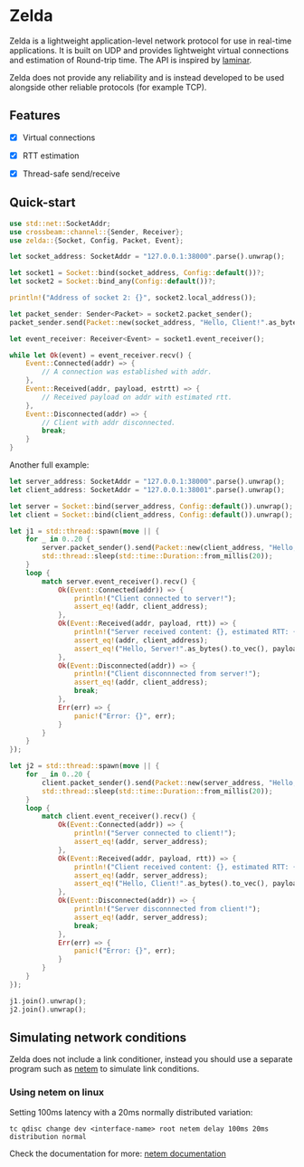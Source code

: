# Zelda

Zelda is a lightweight application-level network protocol for use in real-time applications. It is built on UDP and provides lightweight virtual connections and estimation of Round-trip time. The API is inspired by [laminar](https://github.com/amethyst/laminar).

Zelda does not provide any reliability and is instead developed to be used alongside other reliable protocols (for example TCP).

## Features
 * [x] Virtual connections
 * [x] RTT estimation
 * [x] Thread-safe send/receive


## Quick-start
```rust
use std::net::SocketAddr;
use crossbeam::channel::{Sender, Receiver};
use zelda::{Socket, Config, Packet, Event};

let socket_address: SocketAddr = "127.0.0.1:38000".parse().unwrap();

let socket1 = Socket::bind(socket_address, Config::default())?;
let socket2 = Socket::bind_any(Config::default())?;

println!("Address of socket 2: {}", socket2.local_address());

let packet_sender: Sender<Packet> = socket2.packet_sender();
packet_sender.send(Packet::new(socket_address, "Hello, Client!".as_bytes().to_vec()));

let event_receiver: Receiver<Event> = socket1.event_receiver();

while let Ok(event) = event_receiver.recv() {
    Event::Connected(addr) => {
        // A connection was established with addr.
    },
    Event::Received(addr, payload, estrtt) => {
        // Received payload on addr with estimated rtt.
    },
    Event::Disconnected(addr) => {
        // Client with addr disconnected.
        break;
    }
}
```

Another full example:
```rust
let server_address: SocketAddr = "127.0.0.1:38000".parse().unwrap();
let client_address: SocketAddr = "127.0.0.1:38001".parse().unwrap();

let server = Socket::bind(server_address, Config::default()).unwrap();
let client = Socket::bind(client_address, Config::default()).unwrap();

let j1 = std::thread::spawn(move || {
    for _ in 0..20 {
        server.packet_sender().send(Packet::new(client_address, "Hello, Client!".as_bytes().to_vec())).unwrap();
        std::thread::sleep(std::time::Duration::from_millis(20));
    }
    loop {
        match server.event_receiver().recv() {
            Ok(Event::Connected(addr)) => {
                println!("Client connected to server!");
                assert_eq!(addr, client_address);
            },
            Ok(Event::Received(addr, payload, rtt)) => {
                println!("Server received content: {}, estimated RTT: {} ms, has estimate: {}", std::str::from_utf8(&payload).unwrap(), rtt.unwrap_or_default().as_millis(), rtt.is_some());
                assert_eq!(addr, client_address);
                assert_eq!("Hello, Server!".as_bytes().to_vec(), payload);
            },
            Ok(Event::Disconnected(addr)) => {
                println!("Client disconnnected from server!");
                assert_eq!(addr, client_address);
                break;
            },
            Err(err) => {
                panic!("Error: {}", err);
            }
        }
    }
});

let j2 = std::thread::spawn(move || {
    for _ in 0..20 {
        client.packet_sender().send(Packet::new(server_address, "Hello, Server!".as_bytes().to_vec())).unwrap();
        std::thread::sleep(std::time::Duration::from_millis(20));
    }
    loop {
        match client.event_receiver().recv() {
            Ok(Event::Connected(addr)) => {
                println!("Server connected to client!");
                assert_eq!(addr, server_address);
            },
            Ok(Event::Received(addr, payload, rtt)) => {
                println!("Client received content: {}, estimated RTT: {} ms, has estimate: {}", std::str::from_utf8(&payload).unwrap(), rtt.unwrap_or_default().as_millis(), rtt.is_some());
                assert_eq!(addr, server_address);
                assert_eq!("Hello, Client!".as_bytes().to_vec(), payload);
            },
            Ok(Event::Disconnected(addr)) => {
                println!("Server disconnnected from client!");
                assert_eq!(addr, server_address);
                break;
            },
            Err(err) => {
                panic!("Error: {}", err);
            }
        }
    }
});

j1.join().unwrap();
j2.join().unwrap();
```

## Simulating network conditions 
Zelda does not include a link conditioner, instead you should use a separate program such as [netem](https://wiki.linuxfoundation.org/networking/netem) to simulate link conditions.

### Using netem on linux
Setting 100ms latency with a 20ms normally distributed variation:
```
tc qdisc change dev <interface-name> root netem delay 100ms 20ms distribution normal
```
Check the documentation for more: [netem documentation](https://wiki.linuxfoundation.org/networking/netem#packet_loss)